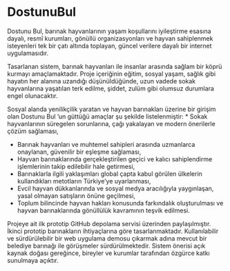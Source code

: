 # DostunuBul

Dostunu Bul, barınak hayvanlarının yaşam koşullarını iyileştirme esasına dayalı, resmî kurumları, gönüllü organizasyonları ve hayvan sahiplenmek isteyenleri tek bir çatı altında toplayan, güncel verilere dayalı bir internet uygulamasıdır.  
 
Tasarlanan sistem, barınak hayvanları ile insanlar arasında sağlam bir köprü kurmayı amaçlamaktadır. Proje içeriğinin eğitim, sosyal yaşam, sağlık gibi hayatın her alanına uzandığı düşünüldüğünde, uzun vadede sokak hayvanlarına yaşatılan terk edilme, şiddet, zulüm gibi olumsuz durumlara engel olunacaktır.  
 
Sosyal alanda yenilikçilik yaratan ve hayvan barınakları üzerine bir girişim olan Dostunu Bul ’un güttüğü amaçlar şu şekilde listelenmiştir: * Sokak hayvanlarının süregelen sorunlarına, çağı yakalayan ve modern önerilerle çözüm sağlaması,  
* Barınak hayvanları ve muhtemel sahipleri arasında uzmanlarca onaylanan, güvenilir bir eşleşme sağlaması, 
* Hayvan barınaklarında gerçekleştirilen geçici ve kalıcı sahiplendirme işlemlerinin takip edilebilir hale getirmesi, 
* Barınaklarla ilgili yaklaşımları global çapta kabul görülen ülkelerin kullandıkları metotların Türkiye’ye uyarlanması, 
* Evcil hayvan dükkanlarında ve sosyal medya aracılığıyla yaygınlaşan, yasal olmayan satışların önüne geçilmesi, 
* Toplum bilincinde hayvan hakları konusunda farkındalık oluşturulması ve hayvan barınaklarında gönüllülük kavramının teşvik edilmesi. 
 
Projeye ait ilk prototip GitHub depolama servisi üzerinden paylaşılmıştır. İkinci prototip barınakların ihtiyaçlarına göre tasarlanmaktadır. Kullanılabilir ve sürdürülebilir bir web uygulama demosu çıkarmak adına mevcut bir belediye barınağı ile görüşmeler sürdürülmektedir. Sistem önerisi açık kaynak doğası gereğince, bireyler ve kurumlar tarafından özgürce katkı sunulmaya açıktır.
